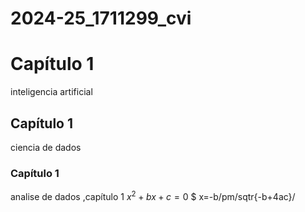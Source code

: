 # 2024-25_1711299_cvi
# Capítulo 1
inteligencia artificial 
## Capítulo 1
ciencia de dados
### Capítulo 1
analise  de dados
,capítulo 1
$x^2+bx+c=0$
$ x=-b/pm/sqtr{-b+4ac}/
